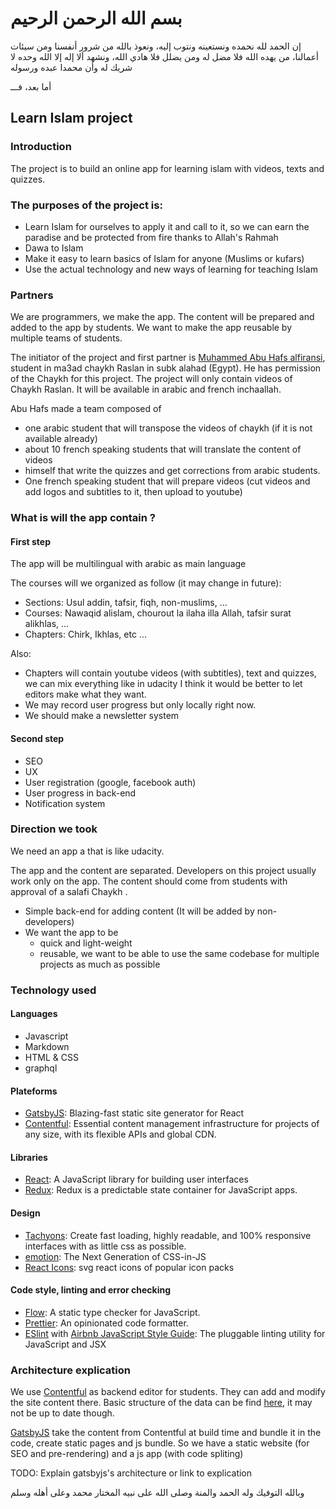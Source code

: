 # بسم الله الرحمن الرحيم

إن الحمد لله نحمده ونستعينه ونتوب إليه، ونعوذ بالله من شرور أنفسنا ومن سيئات أعمالنا، من يهده الله فلا مضل له ومن يضلل فلا هادي الله، ونشهد ألا إله إلا الله وحده لا شريك له وأن محمدا عبده ورسوله

أما بعد، فـــ

## Learn Islam project

### Introduction

The project is to build an online app for learning islam with videos, texts and quizzes.

### The purposes of the project is:

* Learn Islam for ourselves to apply it and call to it, so we can earn the paradise and be protected from fire thanks to Allah's Rahmah
* Dawa to Islam
* Make it easy to learn basics of Islam for anyone (Muslims or kufars)
* Use the actual technology and new ways of learning for teaching Islam

### Partners

We are programmers, we make the app. The content will be prepared and added to the app by students. We want to make the app reusable by multiple teams of students.

The initiator of the project and first partner is [Muhammed Abu Hafs alfiransi](http://darfurqan.fr/), student in ma3ad chaykh Raslan in subk alahad (Egypt). He has permission of the Chaykh for this project.
The project will only contain videos of Chaykh Raslan. It will be available in arabic and french inchaallah.

Abu Hafs made a team composed of

* one arabic student that will transpose the videos of chaykh (if it is not available already)
* about 10 french speaking students that will translate the content of videos
* himself that write the quizzes and get corrections from arabic students.
* One french speaking student that will prepare videos (cut videos and add logos and subtitles to it, then upload to youtube)

### What is will the app contain ?

#### First step

The app will be multilingual with arabic as main language

The courses will we organized as follow (it may change in future):

* Sections: Usul addin, tafsir, fiqh, non-muslims, ...
* Courses: Nawaqid alislam, chourout la ilaha illa Allah, tafsir surat alikhlas, ...
* Chapters: Chirk, Ikhlas, etc ...

Also:

* Chapters will contain youtube videos (with subtitles), text and quizzes, we can mix everything like in udacity I think it would be better to let editors make what they want.
* We may record user progress but only locally right now.
* We should make a newsletter system

#### Second step

* SEO
* UX
* User registration (google, facebook auth)
* User progress in back-end
* Notification system

### Direction we took

We need an app a that is like udacity.

The app and the content are separated. Developers on this project usually work only on the app. The content should come from students with approval of a salafi Chaykh .

* Simple back-end for adding content (It will be added by non-developers)
* We want the app to be
  * quick and light-weight
  * reusable, we want to be able to use the same codebase for multiple projects as much as possible

### Technology used

#### Languages

* Javascript
* Markdown
* HTML & CSS
* graphql

#### Plateforms

* [GatsbyJS](https://www.gatsbyjs.org/): Blazing-fast static site generator for React
* [Contentful](https://www.contentful.com/): Essential content management infrastructure for projects of any size, with its flexible APIs and global CDN.

#### Libraries

* [React](https://reactjs.org): A JavaScript library for building user interfaces
* [Redux](http://redux.js.org/): Redux is a predictable state container for JavaScript apps.

#### Design

* [Tachyons](http://tachyons.io/): Create fast loading, highly readable, and 100% responsive interfaces with as little css as possible.
* [emotion](https://emotion.sh/): The Next Generation of CSS-in-JS
* [React Icons](http://gorangajic.github.io/react-icons): svg react icons of popular icon packs

#### Code style, linting and error checking

* [Flow](https://flow.org/): A static type checker for JavaScript.
* [Prettier](https://github.com/prettier/prettier/): An opinionated code formatter.
* [ESlint](https://eslint.org/) with [Airbnb JavaScript Style Guide](https://github.com/airbnb/javascript): The pluggable linting utility for JavaScript and JSX

### Architecture explication

We use [Contentful](https://www.contentful.com/) as backend editor for students. They can add and modify the site content there.
Basic structure of the data can be find [here](https://www.draw.io/?lightbox=1&highlight=0000ff&edit=_blank&layers=1&nav=1&title=Learn%20Islam#R7Zpbb6M4FMc%2FTV5XsYG0eWzo3KRWGm12tbuPLjhgjbGRMU0yn36PwYRQwiybUGYeXEUVPviCz8%2BX%2F7G88MLs8EmRPH2WMeULvIwPC%2B9xgfGdv4b%2FxnCsDcHaGhLF4tqEWsOWfafWuLTWksW06GTUUnLN8q4xkkLQSHdsRCm572bbSd5tNScJ7Rm2EeF9618s1mltvcd3rf0zZUnatIxWtn8vJPqWKFkK294Ce7vqr36dkaYu29EiJbHcn5m8DwsvVFLq%2Bik7hJQb1zZuq8t9HHh7%2Bm5FhR5TANcFXgkvbde34E8mhf08fWxcUuxZxomA1GYnhd7aN0tIRynj8RM5ytK0WWjwQZPapFKx75CfcHiFwACvlbbE8crUxjgPJZcKDEJWDbSFtqYy24yiBRT72vQNvTE9k0Mn4xMpdPOBknOSF%2Byl%2BmRTMCMqYWIjtZaZzdR08OPZ97T4vE3ftdbbr1RpejgzWVd%2FojKjWh0hSzMvLHU7K%2B7u6%2BS%2BHWLIt1nS8%2BEVrOzQtsM6OdXcooUHS%2Fcyaa9HeoE3Zl4xbbzyAI%2FPW62YSHrooXe6IqfkN%2FoG1QV6hLNEQJLTnSlm3MNgaj1Ys5a5qSwnEbT1VOV59FvL77bfxiSh7I5X8yNlcUyFgSs10eTlNPhyyYSu%2FBJs4AfuC5e%2FBYsAPjyENGrT8DPZlQ6lgL4QVnGkMEz21AyVC4TxaMIWKV6NQ4onIOoPEJUqpqomKsrsBZ4d0KuBBng%2BoMEAUNgKI8XyalmuJ%2Brzo2N6PdOx6%2B4UTPH9AFQuE1nT%2FJIZNeJ4Xs0TLf35gHrLAaAFL5MaqNtGbybaeHkOoqhPNJSlKvpz0mng2zWwf60IbsrdhBr1UDsV%2FJ%2FT9zRBfkkZjPoxrNPB0yOdUwijoWDVKeGJqY5dfT08gRS%2Bc1L43YEiNFI5eRNsp97Qduq08JRI%2FRmRov6pUpiSXF%2FYPZ0anl4Ne2NZT3ImjIZOnJwc%2FtEM9kdT%2FhlyeOXk8AxIZ5XDQ8IpghWx6oOTwrcTnfVUeD0U4JSKtNGNm6c3U533bHgobnV6eEqkcx4O40shzht4VMQP5tIJpGJGMiniP1JmHAkvjHa0boRUo3KN51OdNQoYnKGOf58n%2FjFlwKc%2FEJmgmhNqTdaHNO5ca%2Bl78NxjK%2BsxRTksOa%2B0U%2Fkll9nqvprRcKZgV%2FcdBYt8r1tFIUsVUVuqdXy%2FItyVwqhZJJuK6g73KqoInvo4DuqlI8OpoQ6Cqx3SHf0%2Fg9yb0OPk%2F%2F8LLvDWnYpwsHw3cP0F9s%2FChabvEpqur41Mmx33pmV36HILzQjjbiu9iPg0O37JwHTwesuOUXM90yDVx9wd%2F94CdM6wFA%2BdNDig0wF9x6gUku1F43ozbi9zex%2F%2BBQ%3D%3D), it may not be up to date though.

[GatsbyJS](https://www.gatsbyjs.org/) take the content from Contentful at build time and bundle it in the code, create static pages and js bundle. So we have a static website (for SEO and pre-rendering) and a js app (with code spliting)

TODO: Explain gatsbyjs's architecture or link to explication

وبالله التوفيك وله الحمد والمنة وصلى الله على نبيه المختار محمد وعلى أهله وسلم
